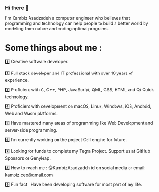 ### Hi there 👋

I'm Kambiz Asadzadeh a computer engineer who believes that programming and technology can help people to build a better world by modeling from nature and coding optimal programs.

# Some things about me :

1️⃣ Creative software developer.

2️⃣ Full stack developer and IT professional with over 10 years of experience.

3️⃣ Proficient with C, C++, PHP, JavaScript, QML, CSS, HTML and Qt Quick technology.

4️⃣ Proficient with development on macOS, Linux, Windows, iOS, Android, Web and Wasm platforms.

5️⃣ Have mastered many areas of programming like Web Development and server-side programming.

6️⃣ I’m currently working on the project Cell engine for future.

7️⃣ Looking for funds to complete my Tegra Project. Support us at GitHub Sponsors or Genyleap.

8️⃣ How to reach me : @KambizAsadzadeh id on social media or email: kambiz.ceo@gmail.com

9️⃣ Fun fact : Have been developing software for most part of my life.
